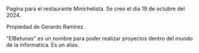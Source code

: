 Pagína para el restaurante Minichelista.
Se creo el dia 19 de octubre del 2024.

Propiedad de Gerardo Ramírez.

"ElBetunas" es un nombre para poder realizar proyectos dentro del mundo de la informatica.
Es un alias.